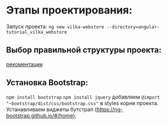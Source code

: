 
# Этапы проектирования:
  Запуск проекта: `ng new vilka-webstore --directory=angular-tutorial_vilka_webstore`
  
## Выбор правильной структуры проекта:
  [рекоментации](http://coldfox.ru/article/5b943fe69476b92c8b5fc274/%D0%9A%D0%B0%D0%BA-%D0%BE%D0%BF%D1%80%D0%B5%D0%B4%D0%B5%D0%BB%D0%B8%D1%82%D1%8C-%D0%B2%D1%8B%D1%81%D0%BE%D0%BA%D0%BE-%D0%BC%D0%B0%D1%81%D1%88%D1%82%D0%B0%D0%B1%D0%B8%D1%80%D1%83%D0%B5%D0%BC%D1%83%D1%8E-%D1%81%D1%82%D1%80%D1%83%D0%BA%D1%82%D1%83%D1%80%D1%83-%D0%BF%D0%B0%D0%BF%D0%BE%D0%BA-%D0%B4%D0%BB%D1%8F-%D0%B2%D0%B0%D1%88%D0%B5%D0%B3%D0%BE-Angular-%D0%BF%D1%80%D0%BE%D0%B5%D0%BA%D1%82%D0%B0)
    
## Установка Bootstrap:
  `npm install bootstrap`
  `npm install jquery`
  добавляем `@import "~bootstrap/dist/css/bootstrap.css"` в styles корня проекта.
  Устанавливаем виджеты бутстрап (https://ng-bootstrap.github.io/#/home);
